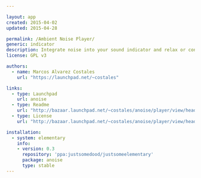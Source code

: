 ```yaml
---

layout: app
created: 2015-04-02
updated: 2015-04-28

permalink: /Ambient Noise Player/
generic: indicator
description: Integrate noise into your sound indicator and relax or concentrate
license: GPL v3

authors:
  - name: Marcos Alvarez Costales
    url: "https://launchpad.net/~costales"

links:
  - type: Launchpad
    url: anoise
  - type: Readme
    url: "http://bazaar.launchpad.net/~costales/anoise/player/view/head:/README"
  - type: License
    url: "http://bazaar.launchpad.net/~costales/anoise/player/view/head:/COPYING.GPL3"

installation:
  - system: elementary
    info:
    - version: 0.3
      repository: 'ppa:justsomedood/justsomeelementary'
      package: anoise
      type: stable
---
```

